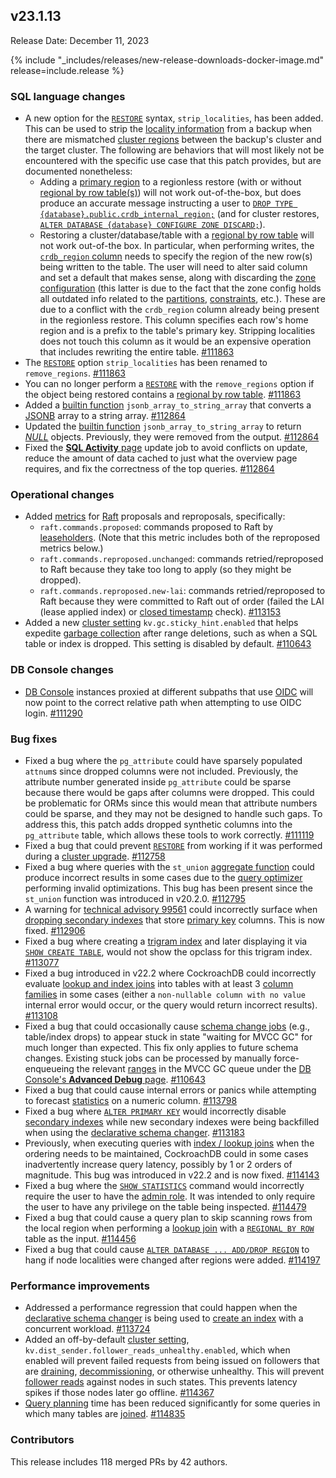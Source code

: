 ## v23.1.13

Release Date: December 11, 2023

{% include "_includes/releases/new-release-downloads-docker-image.md" release=include.release %}

<h3 id="v23-1-13-sql-language-changes">SQL language changes</h3>

- A new option for the [`RESTORE`](https://www.cockroachlabs.com/docs/v23.1/restore.html) syntax, `strip_localities`, has been added. This can be used to strip the [locality information](https://www.cockroachlabs.com/docs/v23.1/alter-table.html#set-locality) from a backup when there are mismatched [cluster regions](https://www.cockroachlabs.com/docs/v23.1/multiregion-overview.html#cluster-regions) between the backup's cluster and the target cluster. The following are behaviors that will most likely not be encountered with the specific use case that this patch provides, but are documented nonetheless:
    - Adding a [primary region](https://www.cockroachlabs.com/docs/v23.1/alter-database.html#set-primary-region) to a regionless restore (with or without [regional by row table(s)](https://www.cockroachlabs.com/docs/v23.1/table-localities.html#regional-by-row-tables)) will not work out-of-the-box, but does produce an accurate message instructing a user to [`DROP TYPE {database}.public.crdb_internal_region;`](https://www.cockroachlabs.com/docs/v23.1/drop-type.html) (and for cluster restores, [`ALTER DATABASE {database} CONFIGURE ZONE DISCARD;`](https://www.cockroachlabs.com/docs/v23.1/alter-database.html#remove-a-replication-zone)).
    - Restoring a cluster/database/table with a [regional by row table](https://www.cockroachlabs.com/docs/v23.1/table-localities.html#regional-by-row-tables) will not work out-of-the box. In particular, when performing writes, the [`crdb_region` column](https://www.cockroachlabs.com/docs/v23.1/alter-table.html#crdb_region) needs to specify the region of the new row(s) being written to the table. The user will need to alter said column and set a default that makes sense, along with discarding the [zone configuration](https://www.cockroachlabs.com/docs/v23.1/configure-replication-zones.html) (this latter is due to the fact that the zone config holds all outdated info related to the [partitions](https://www.cockroachlabs.com/docs/v23.1/partitioning.html), [constraints](https://www.cockroachlabs.com/docs/v23.1/constraints.html), etc.). These are due to a conflict with the `crdb_region` column already being present in the regionless restore. This column specifies each row's home region and is a prefix to the table's primary key. Stripping localities does not touch this column as it would be an expensive operation that includes rewriting the entire table. [#111863][#111863]
- The [`RESTORE`](https://www.cockroachlabs.com/docs/v23.1/restore.html) option `strip_localities` has been renamed to `remove_regions`. [#111863][#111863]
- You can no longer perform a [`RESTORE`](https://www.cockroachlabs.com/docs/v23.1/restore.html) with the `remove_regions` option if the object being restored contains a [regional by row table](https://www.cockroachlabs.com/docs/v23.1/table-localities.html#regional-by-row-tables). [#111863][#111863]
- Added a [builtin function](https://www.cockroachlabs.com/docs/v23.1/functions-and-operators.html) `jsonb_array_to_string_array` that converts a [JSONB](https://www.cockroachlabs.com/docs/v23.1/jsonb.html) array to a string array. [#112864][#112864]
- Updated the [builtin function](https://www.cockroachlabs.com/docs/v23.1/functions-and-operators.html) `jsonb_array_to_string_array` to return [_NULL_](https://www.cockroachlabs.com/docs/v23.1/null-handling.html) objects. Previously, they were removed from the output. [#112864][#112864]
- Fixed the [**SQL Activity** page](https://www.cockroachlabs.com/docs/v23.1/monitoring-and-alerting.html#sql-activity-pages) update job to avoid conflicts on update, reduce the amount of data cached to just what the overview page requires, and fix the correctness of the top queries. [#112864][#112864]

<h3 id="v23-1-13-operational-changes">Operational changes</h3>

- Added [metrics](https://www.cockroachlabs.com/docs/v23.1/metrics.html) for [Raft](https://www.cockroachlabs.com/docs/v23.1/architecture/replication-layer.html#raft) proposals and reproposals, specifically:
    - `raft.commands.proposed`: commands proposed to Raft by [leaseholders](https://www.cockroachlabs.com/docs/v23.1/architecture/overview.html#architecture-leaseholder). (Note that this metric includes both of the reproposed metrics below.)
    - `raft.commands.reproposed.unchanged`: commands retried/reproposed to Raft because they take too long to apply (so they might be dropped).
    - `raft.commands.reproposed.new-lai`: commands retried/reproposed to Raft because they were committed to Raft out of order (failed the LAI (lease applied index) or [closed timestamp](https://www.cockroachlabs.com/docs/v23.1/architecture/transaction-layer.html#closed-timestamps) check). [#113153][#113153]
- Added a new [cluster setting](https://www.cockroachlabs.com/docs/v23.1/cluster-settings.html) `kv.gc.sticky_hint.enabled` that helps expedite [garbage collection](https://www.cockroachlabs.com/docs/v23.1/architecture/storage-layer.html#garbage-collection) after range deletions, such as when a SQL table or index is dropped. This setting is disabled by default. [#110643][#110643]

<h3 id="v23-1-13-db-console-changes">DB Console changes</h3>

- [DB Console](https://www.cockroachlabs.com/docs/v23.1/ui-overview.html) instances proxied at different subpaths that use [OIDC](https://www.cockroachlabs.com/docs/cockroachcloud/configure-cloud-org-sso.html#oidc) will now point to the correct relative path when attempting to use OIDC login. [#111290][#111290]

<h3 id="v23-1-13-bug-fixes">Bug fixes</h3>

- Fixed a bug where the `pg_attribute` could have sparsely populated `attnum`s since dropped columns were not included. Previously, the attribute number generated inside `pg_attribute` could be sparse because there would be gaps after columns were dropped. This could be problematic for ORMs since this would mean that attribute numbers could be sparse, and they may not be designed to handle such gaps. To address this, this patch adds dropped synthetic columns into the `pg_attribute` table, which allows these tools to work correctly. [#111119][#111119]
- Fixed a bug that could prevent [`RESTORE`](https://www.cockroachlabs.com/docs/v23.1/restore.html) from working if it was performed during a [cluster upgrade](https://www.cockroachlabs.com/docs/v23.1/upgrade-cockroach-version.html). [#112758][#112758]
- Fixed a bug where queries with the `st_union` [aggregate function](https://www.cockroachlabs.com/docs/v23.1/functions-and-operators.html#aggregate-functions) could produce incorrect results in some cases due to the [query optimizer](https://www.cockroachlabs.com/docs/v23.1/cost-based-optimizer.html) performing invalid optimizations. This bug has been present since the `st_union` function was introduced in v20.2.0. [#112795][#112795]
- A warning for [technical advisory 99561](https://www.cockroachlabs.com/docs/advisories/a99561) could incorrectly surface when [dropping secondary indexes](https://www.cockroachlabs.com/docs/v23.1/drop-index.html) that store [primary key](https://www.cockroachlabs.com/docs/v23.1/primary-key.html) columns. This is now fixed. [#112906][#112906]
- Fixed a bug where creating a [trigram index](https://www.cockroachlabs.com/docs/v23.1/trigram-indexes.html) and later displaying it via [`SHOW CREATE TABLE`](https://www.cockroachlabs.com/docs/v23.1/show-create.html), would not show the opclass for this trigram index. [#113077][#113077]
- Fixed a bug introduced in v22.2 where CockroachDB could incorrectly evaluate [lookup and index joins](https://www.cockroachlabs.com/docs/v23.1/joins.html) into tables with at least 3 [column families](https://www.cockroachlabs.com/docs/v23.1/column-families.html) in some cases (either a `non-nullable column with no value` internal error would occur, or the query would return incorrect results). [#113108][#113108]
- Fixed a bug that could occasionally cause [schema change jobs](https://www.cockroachlabs.com/docs/v23.1/online-schema-changes.html) (e.g., table/index drops) to appear stuck in state "waiting for MVCC GC" for much longer than expected. This fix only applies to future schema changes. Existing stuck jobs can be processed by manually force-enqueueing the relevant [ranges](https://www.cockroachlabs.com/docs/v23.1/architecture/overview.html#architecture-range) in the MVCC GC queue under the [DB Console's **Advanced Debug** page](https://www.cockroachlabs.com/docs/v23.1/ui-debug-pages.html). [#110643][#110643]
- Fixed a bug that could cause internal errors or panics while attempting to forecast [statistics](https://www.cockroachlabs.com/docs/v23.1/cost-based-optimizer.html#table-statistics) on a numeric column. [#113798][#113798]
- Fixed a bug where [`ALTER PRIMARY KEY`](https://www.cockroachlabs.com/docs/v23.1/alter-table.html#alter-primary-key) would incorrectly disable [secondary indexes](https://www.cockroachlabs.com/docs/v23.1/indexes.html) while new secondary indexes were being backfilled when using the [declarative schema changer](https://www.cockroachlabs.com/docs/v23.1/online-schema-changes.html#declarative-schema-changer). [#113183][#113183]
- Previously, when executing queries with [index / lookup joins](https://www.cockroachlabs.com/docs/v23.1/joins.html) when the ordering needs to be maintained, CockroachDB could in some cases inadvertently increase query latency, possibly by 1 or 2 orders of magnitude. This bug was introduced in v22.2 and is now fixed. [#114143][#114143]
- Fixed a bug where the [`SHOW STATISTICS`](https://www.cockroachlabs.com/docs/v23.1/show-statistics.html) command would incorrectly require the user to have the [admin role](https://www.cockroachlabs.com/docs/v23.1/security-reference/authorization.html#admin-role). It was intended to only require the user to have any privilege on the table being inspected. [#114479][#114479]
- Fixed a bug that could cause a query plan to skip scanning rows from the local region when performing a [lookup join](https://www.cockroachlabs.com/docs/v23.1/joins.html) with a [`REGIONAL BY ROW`](https://www.cockroachlabs.com/docs/v23.1/table-localities.html#regional-by-row-tables) table as the input. [#114456][#114456]
- Fixed a bug that could cause [`ALTER DATABASE ... ADD/DROP REGION`](https://www.cockroachlabs.com/docs/v23.1/alter-database.html#add-region) to hang if node localities were changed after regions were added. [#114197][#114197]

<h3 id="v23-1-13-performance-improvements">Performance improvements</h3>

- Addressed a performance regression that could happen when the [declarative schema changer](https://www.cockroachlabs.com/docs/v23.1/online-schema-changes.html#declarative-schema-changer) is being used to [create an index](https://www.cockroachlabs.com/docs/v23.1/create-index.html) with a concurrent workload. [#113724][#113724]
- Added an off-by-default [cluster setting](https://www.cockroachlabs.com/docs/v23.1/cluster-settings.html), `kv.dist_sender.follower_reads_unhealthy.enabled`, which when enabled will prevent failed requests from being issued on followers that are [draining](https://www.cockroachlabs.com/docs/v23.1/node-shutdown.html#draining), [decommissioning](https://www.cockroachlabs.com/docs/v23.1/node-shutdown?filters=decommission), or otherwise unhealthy. This will prevent [follower reads](https://www.cockroachlabs.com/docs/v23.1/follower-reads.html) against nodes in such states. This prevents latency spikes if those nodes later go offline. [#114367][#114367]
- [Query planning](https://www.cockroachlabs.com/docs/v23.1/cost-based-optimizer.html) time has been reduced significantly for some queries in which many tables are [joined](https://www.cockroachlabs.com/docs/v23.1/joins.html). [#114835][#114835]

<div class="release-note-contributors" markdown="1">

<h3 id="v23-1-13-contributors">Contributors</h3>

This release includes 118 merged PRs by 42 authors.

</div>

[#110643]: https://github.com/cockroachdb/cockroach/pull/110643
[#111119]: https://github.com/cockroachdb/cockroach/pull/111119
[#111290]: https://github.com/cockroachdb/cockroach/pull/111290
[#111863]: https://github.com/cockroachdb/cockroach/pull/111863
[#112758]: https://github.com/cockroachdb/cockroach/pull/112758
[#112795]: https://github.com/cockroachdb/cockroach/pull/112795
[#112864]: https://github.com/cockroachdb/cockroach/pull/112864
[#112906]: https://github.com/cockroachdb/cockroach/pull/112906
[#113039]: https://github.com/cockroachdb/cockroach/pull/113039
[#113077]: https://github.com/cockroachdb/cockroach/pull/113077
[#113108]: https://github.com/cockroachdb/cockroach/pull/113108
[#113153]: https://github.com/cockroachdb/cockroach/pull/113153
[#113171]: https://github.com/cockroachdb/cockroach/pull/113171
[#113183]: https://github.com/cockroachdb/cockroach/pull/113183
[#113724]: https://github.com/cockroachdb/cockroach/pull/113724
[#113798]: https://github.com/cockroachdb/cockroach/pull/113798
[#114143]: https://github.com/cockroachdb/cockroach/pull/114143
[#114197]: https://github.com/cockroachdb/cockroach/pull/114197
[#114367]: https://github.com/cockroachdb/cockroach/pull/114367
[#114456]: https://github.com/cockroachdb/cockroach/pull/114456
[#114479]: https://github.com/cockroachdb/cockroach/pull/114479
[#114529]: https://github.com/cockroachdb/cockroach/pull/114529
[#114835]: https://github.com/cockroachdb/cockroach/pull/114835
